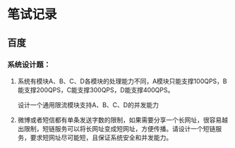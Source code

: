 # 笔试记录

## 百度

### 系统设计题：

1. 系统有模块A、B、C、D各模块的处理能力不同，A模块只能支撑100QPS，B能支撑200QPS，C能支撑300QPS，D能支撑400QPS。

   设计一个通用限流模块支持A、B、C、D的并发能力

2. 微博或者短信都有单条发送字数的限制，如果需要分享一个长网址，很容易越出限制，短链服务可以将长网址变成短网址，方便传播。请设计一个短链服务，要求短网址尽可能短，且保证系统安全和并发能力。



